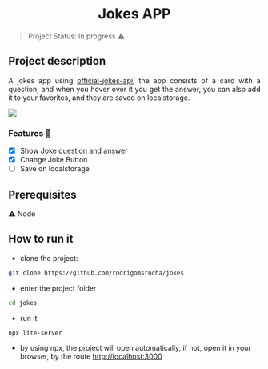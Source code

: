 <h1 align="center">Jokes APP</h1>

>Project Status: In progress ⚠ 

## Project description
<p align="justify">A jokes app using  <a href="https://github.com/15Dkatz/official_joke_api">official-jokes-api</a>, the app consists of a card with a question, and when you hover over it you get the answer, you can also add it to your favorites, and they are saved on localstorage.</p>
<img src="https://img.shields.io/static/v1?label=Stats&message=In-Progress&color=blueviolet&style=flat&logo=<LOGO>"></img>

### Features 🏁 
- [x] Show Joke question and answer
- [x] Change Joke Button
- [ ] Save on localstorage

## Prerequisites
⚠  Node

## How to run it

- clone the project:
```sh
git clone https://github.com/rodrigomsrocha/jokes
```
- enter the project folder
```sh
cd jokes
```
- run it
```sh
npx lite-server
```
- by using npx, the project will open automatically, if not, open it in your browser, by the route <a href="http://localhost:3000">http://localhost:3000</a>

